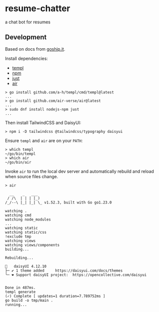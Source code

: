 # resume-chatter
a chat bot for resumes


## Development

Based on docs from [goship.it](https://goship.it/get-started).

Install dependencies:
* [templ](https://templ.guide/)
* [npm](https://docs.npmjs.com/about-npm)
* [just](https://just.systems/)
* [air](https://github.com/air-verse/air)

```
> go install github.com/a-h/templ/cmd/templ@latest
...
> go install github.com/air-verse/air@latest
...
> sudo dnf install nodejs-npm just
...
```

Then install TailwindCSS and DaisyUI:

```
> npm i -D tailwindcss @tailwindcss/typography daisyui
```

Ensure `templ` and `air` are on your `PATH`:

```
> which templ
~/go/bin/templ
> which air
~/go/bin/air

```

Invoke `air` to run the local dev server and automatically rebuild and reload when source files change.

```
> air

  __    _   ___
 / /\  | | | |_)
/_/--\ |_| |_| \_ v1.52.3, built with Go go1.23.0

watching .
watching cmd
watching node_modules
...
watching static
watching static/css
!exclude tmp
watching views
watching views/components
building...

Rebuilding...

🌼   daisyUI 4.12.10
├─ ✔︎ 1 theme added		https://daisyui.com/docs/themes
╰─ ❤︎ Support daisyUI project:	https://opencollective.com/daisyui


Done in 487ms.
templ generate
(✓) Complete [ updates=1 duration=7.789752ms ]
go build -o tmp/main .
running...

```
